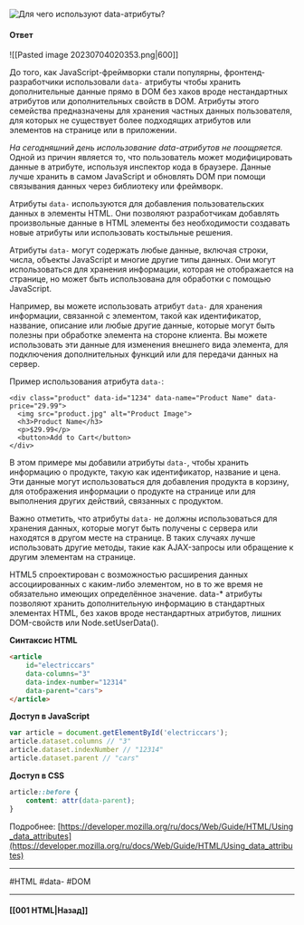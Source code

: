 ![Для чего используют `data-`атрибуты?](https://youtu.be/rlWgI7AvV18?t=34)

#### Ответ

![[Pasted image 20230704020353.png|600]]

До того, как JavaScript-фреймворки стали популярны, фронтенд-разработчики использовали `data-` атрибуты чтобы хранить дополнительные данные прямо в DOM без хаков вроде нестандартных атрибутов или дополнительных свойств в DOM. Атрибуты этого семейства предназначены для хранения частных данных пользователя, для которых не существует более подходящих атрибутов или элементов на странице или в приложении.

*На сегодняшний день использование data-атрибутов не поощряется.* Одной из причин является то, что пользователь может модифицировать данные в атрибуте, используя инспектор кода в браузере. Данные лучше хранить в самом JavaScript и обновлять DOM при помощи связывания данных через библиотеку или фреймворк.

Атрибуты `data-` используются для добавления пользовательских данных в элементы HTML. Они позволяют разработчикам добавлять произвольные данные в HTML элементы без необходимости создавать новые атрибуты или использовать костыльные решения.

Атрибуты `data-` могут содержать любые данные, включая строки, числа, объекты JavaScript и многие другие типы данных. Они могут использоваться для хранения информации, которая не отображается на странице, но может быть использована для обработки с помощью JavaScript.

Например, вы можете использовать атрибут `data-` для хранения информации, связанной с элементом, такой как идентификатор, название, описание или любые другие данные, которые могут быть полезны при обработке элемента на стороне клиента. Вы можете использовать эти данные для изменения внешнего вида элемента, для подключения дополнительных функций или для передачи данных на сервер.

Пример использования атрибута `data-`:

```
<div class="product" data-id="1234" data-name="Product Name" data-price="29.99">
  <img src="product.jpg" alt="Product Image">
  <h3>Product Name</h3>
  <p>$29.99</p>
  <button>Add to Cart</button>
</div>
```

В этом примере мы добавили атрибуты `data-`, чтобы хранить информацию о продукте, такую как идентификатор, название и цена. Эти данные могут использоваться для добавления продукта в корзину, для отображения информации о продукте на странице или для выполнения других действий, связанных с продуктом.

Важно отметить, что атрибуты `data-` не должны использоваться для хранения данных, которые могут быть получены с сервера или находятся в другом месте на странице. В таких случаях лучше использовать другие методы, такие как AJAX-запросы или обращение к другим элементам на странице.

HTML5 спроектирован с возможностью расширения данных ассоциированных с каким-либо элементом, но в то же время не обязательно имеющих определённое значение. data-* атрибуты позволяют хранить дополнительную информацию в стандартных элементах HTML, без хаков вроде нестандартных атрибутов, лишних DOM-свойств или Node.setUserData().

**Синтаксис HTML**

```html
<article
	id="electriccars"
	data-columns="3"
	data-index-number="12314"
	data-parent="cars">
</article>
```

**Доступ в JavaScript**

```js
var article = document.getElementById('electriccars');
article.dataset.columns // "3"
article.dataset.indexNumber // "12314"
article.dataset.parent // "cars"
```

**Доступ в CSS**

```css
article::before {
	content: attr(data-parent);
}
```

Подробнее: [https://developer.mozilla.org/ru/docs/Web/Guide/HTML/Using_data_attributes](https://developer.mozilla.org/ru/docs/Web/Guide/HTML/Using_data_attributes)

___
#HTML #data- #DOM

___

#### [[001 HTML|Назад]]